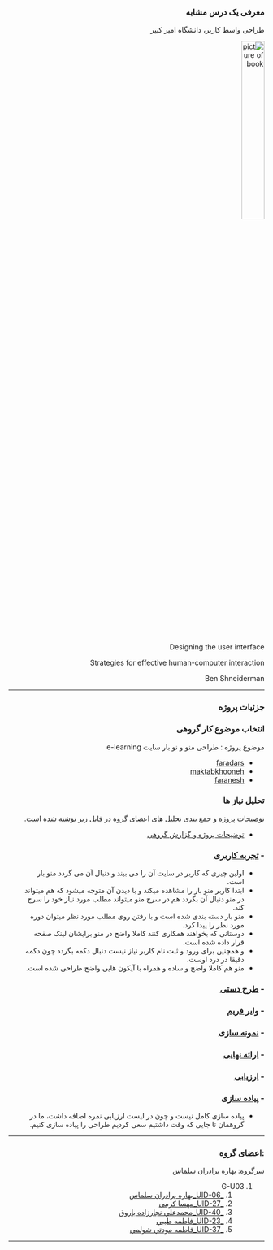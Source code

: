 
<div dir=rtl >
 
### معرفی یک درس مشابه
طراحی واسط کاربر، دانشگاه امیر کبیر

<a  target="_blank"><img src="https://github.com/BaharbSalmas/PNU_3991_AR/blob/main/UserInterfaceDesign/91yP51Q8iXL.jpg" border="0" alt="picture of book" width=30% /></a>

Designing the user interface

Strategies for effective human-computer interaction 

Ben Shneiderman

------------------

### جزئیات پروژه

### انتخاب موضوع کار گروهی
موضوع پروژه : طراحی منو و نو بار سایت e-learning  
- [faradars](https://faradars.org/)
- [maktabkhooneh](https://maktabkhooneh.org/) 
- [faranesh](https://faranesh.com/)

### تحلیل نیاز ها 

توضیحات پروژه و جمع بندی تحلیل های اعضای گروه در فایل زیر نوشته شده است.
 - [ توضیحات پروژه و گزارش گروهی](https://github.com/fatemehmaveddati/PNU_3991_AR/blob/main/UserInterfaceDesign/gozaresh%20gorohi/gozaresh%20gorohi.pdf)
 
### - [تجربه کاربری](https://github.com/fatemehmaveddati/PNU_3991_AR/blob/main/UserInterfaceDesign/handdrawnwireframe1-.jpg/jpg.jpg)
+ اولین چیزی که کاربر در سایت آن را می بیند و دنبال آن می گردد منو بار است.
+ ابتدا کاربر منو بار را مشاهده میکند و با دیدن آن متوجه میشود که هم میتواند در منو دنبال آن بگردد هم در سرچ منو میتواند مطلب مورد نیاز خود را سرچ کند.
+ منو بار دسته بندی شده است و با رفتن روی مطلب مورد نظر میتوان دوره مورد نظر را پیدا کرد.
+ دوستانی که بخواهند همکاری کنند کاملا واضح در منو برایشان لینک صفحه قرار داده شده است.
+ و همچنین برای ورود و ثبت نام کاربر نیاز نیست دنبال دکمه بگردد چون دکمه دقیقا در درد اوست.
+ منو هم کاملا واضح و ساده و همراه با آیکون هایی واضح طراحی شده است.

### - [طرح دستی](https://github.com/BaharbSalmas/PNU_3991_AR/blob/main/UserInterfaceDesign/hand%20drawn%20wireframe%201_.jpg)
### - [وایر فریم](https://github.com/BaharbSalmas/PNU_3991_AR/blob/main/UserInterfaceDesign/wire%20frame%20menu%20XD.xd)
### - [نمونه سازی](https://github.com/BaharbSalmas/PNU_3991_AR/blob/main/UserInterfaceDesign/menu%20.xd)
### - [ارائه نهایی](https://github.com/BaharbSalmas/PNU_3991_AR/blob/main/UserInterfaceDesign/Erae%20koli.mp4)
### - [ارزیابی](https://github.com/BaharbSalmas/PNU_3991_AR/blob/main/UserInterfaceDesign/BBS_UserInterfaceDesgin_CheckList_AR_3991.pdf)
### - [پیاده سازی](https://github.com/BaharbSalmas/PNU_3991_AR/blob/main/UserInterfaceDesign/Screenshot%20(57).png)
+ پیاده سازی کامل نیست و چون در لیست ارزیابی نمره اضافه داشت، 
ما در گروهمان تا جایی که وقت داشتیم سعی کردیم طراحی را پیاده سازی کنیم. 
---------

### :اعضای گروه

سرگروه: بهاره برادران سلماس

1. G-U03
     1. [_UID-06_بهاره برادران سلماس](https://github.com/AliRazavi-edu/PNU_3991/tree/master/_BSc/UserInterfaceDesgin/1322110_01/06_%D8%A8%D9%87%D8%A7%D8%B1%D9%87%20%D8%A8%D8%B1%D8%A7%D8%AF%D8%B1%D8%A7%D9%86%20%D8%B3%D9%84%D9%85%D8%A7%D8%B3)    
    1. [_UID-27_مهسا کرمی](https://github.com/AliRazavi-edu/PNU_3991/tree/master/_BSc/UserInterfaceDesgin/1322110_01/28_%D9%85%D9%87%D8%B3%D8%A7%20%D9%83%D8%B1%D9%85%D9%8A)    
    1. [_UID-40_محمدعلي نجارزاده باروق](https://github.com/AliRazavi-edu/PNU_3991/tree/master/_BSc/UserInterfaceDesgin/1322110_01/41_%D9%85%D8%AD%D9%85%D8%AF%D8%B9%D9%84%D9%8A%20%D9%86%D8%AC%D8%A7%D8%B1%D8%B2%D8%A7%D8%AF%D9%87%20%D8%A8%D8%A7%D8%B1%D9%88%D9%82)    
    1. [_UID-23_فاطمه طيبي](https://github.com/AliRazavi-edu/PNU_3991/tree/master/_BSc/UserInterfaceDesgin/1322110_01/24_%D9%81%D8%A7%D8%B7%D9%85%D9%87%20%D8%B7%D9%8A%D8%A8%D9%8A)
    1. [_UID-37_فاطمه مودتي شولمي](https://github.com/AliRazavi-edu/PNU_3991/tree/master/_BSc/UserInterfaceDesgin/1322110_01/38_%D9%81%D8%A7%D8%B7%D9%85%D9%87%20%D9%85%D9%88%D8%AF%D8%AA%D9%8A%20%D8%B4%D9%88%D9%84%D9%85%D9%8A)
   
------------------

</div>
